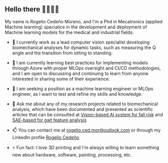 ## Hello there 🧔🏼‍♂️👋

My name is Rogelio Cedeño Moreno, and I'm a Phd in Mecatronics (applied Machine learning) specialice in the development and deployment of Machine learning models for the medical and industrial fields.

- 🔭 I currently work as a lead computer vision specialist developing biomechanical analyses for dynamic tasks, such as measuring the Q angle and the transition from sitting to standing.

- 🌱 I am currently learning best practices for implementing models through Azure with proper MLOps oversight and CI/CD methodologies, and I am open to discussing and continuing to learn from anyone interested in sharing some of their experience.
  
- 👯 I am seeking a position as a machine learning engineer or MLOps engineer, as I want to test and refine my skills and knowledge.

- 💬 Ask me about any of my research projects related to biomechanical analysis, which have been documented and presented as scientific articles that can be consulted at [Vision-based AI system for fall risk](https://doi.org/10.1016/j.compbiomed.2024.108983) and [SAE-based for gait feature analysis](https://doi.org/10.3390/app14093867)

- 📫 You can contact me at rogelio.ced.mor@outlook.com or through my LinkedIn profile [Rogelio Cedeño](https://www.linkedin.com/in/rogelio-cedeno-29b6a5334)

- ⚡ Fun fact: I love 3D printing and I'm always willing to learn something new about hardware, software, painting, processing, etc.

<!--
**cmrogelio/cmrogelio** is a ✨ _special_ ✨ repository because its `README.md` (this file) appears on your GitHub profile.

Here are some ideas to get you started:

- 🔭 I’m currently working on ...
- 🌱 I’m currently learning ...
- 👯 I’m looking to collaborate on ...
- 🤔 I’m looking for help with ...
- 💬 Ask me about ...
- 📫 How to reach me: ...
- 😄 Pronouns: ...
- ⚡ Fun fact: ...
-->
